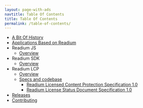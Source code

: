 ```yaml
---
layout: page-with-ads
navtitle: Table Of Contents
title: Table Of Contents
permalink: /table-of-contents/
---
```


- [A Bit Of History](/history/)
- [Applications Based on Readium](/applications/)
- Readium JS
    - [Overview](/readium-js/)
- Readium SDK
    - [Overview](/readium-sdk/)
- Readium LCP
    - [Overview](/readium-lcp/)
    - [Specs and codebase](/lcp-specs-codebase/)
        - [Readium Licensed Content Protection Specification 1.0](/readium-lcp-specification/)
        - [Readium License Status Document  Specification 1.0](/readium-lsd-specification/)
- [Releases](/releases/)
- [Contributing](/contributing/)